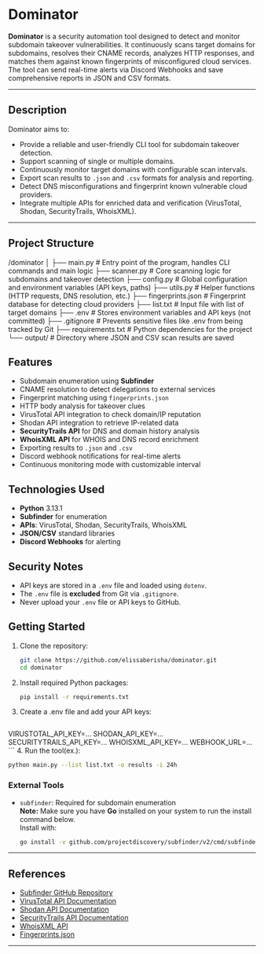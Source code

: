 # Dominator

**Dominator** is a security automation tool designed to detect and monitor subdomain takeover vulnerabilities. It continuously scans target domains for subdomains, resolves their CNAME records, analyzes HTTP responses, and matches them against known fingerprints of misconfigured cloud services. The tool can send real-time alerts via Discord Webhooks and save comprehensive reports in JSON and CSV formats.

---

## Description

Dominator aims to:

- Provide a reliable and user-friendly CLI tool for subdomain takeover detection.
- Support scanning of single or multiple domains.
- Continuously monitor target domains with configurable scan intervals.
- Export scan results to `.json` and `.csv` formats for analysis and reporting.
- Detect DNS misconfigurations and fingerprint known vulnerable cloud providers.
- Integrate multiple APIs for enriched data and verification (VirusTotal, Shodan, SecurityTrails, WhoisXML).

---

## Project Structure

/dominator
│
├── main.py               # Entry point of the program, handles CLI commands and main logic
├── scanner.py            # Core scanning logic for subdomains and takeover detection
├── config.py             # Global configuration and environment variables (API keys, paths)
├── utils.py              # Helper functions (HTTP requests, DNS resolution, etc.)
├── fingerprints.json     # Fingerprint database for detecting cloud providers
├── list.txt              # Input file with list of target domains
├── .env                  # Stores environment variables and API keys (not committed)
├── .gitignore            # Prevents sensitive files like .env from being tracked by Git
├── requirements.txt      # Python dependencies for the project
└── output/               # Directory where JSON and CSV scan results are saved


## Features

-  Subdomain enumeration using **Subfinder**
-  CNAME resolution to detect delegations to external services
-  Fingerprint matching using `fingerprints.json`
-  HTTP body analysis for takeover clues
-  VirusTotal API integration to check domain/IP reputation
-  Shodan API integration to retrieve IP-related data
-  **SecurityTrails API** for DNS and domain history analysis
-  **WhoisXML API** for WHOIS and DNS record enrichment
-  Exporting results to `.json` and `.csv`
-  Discord webhook notifications for real-time alerts
-  Continuous monitoring mode with customizable interval

## Technologies Used

- **Python** 3.13.1
- **Subfinder** for enumeration
- **APIs**: VirusTotal, Shodan, SecurityTrails, WhoisXML
- **JSON/CSV** standard libraries
- **Discord Webhooks** for alerting

## Security Notes

- API keys are stored in a `.env` file and loaded using `dotenv`.
- The `.env` file is **excluded** from Git via `.gitignore`.
- Never upload your `.env` file or API keys to GitHub.

## Getting Started

1. Clone the repository:
   ```bash
   git clone https://github.com/elissaberisha/dominator.git
   cd dominator
   ```
2. Install required Python packages: 
   ```bash
   pip install -r requirements.txt
   ```
3. Create a .env file and add your API keys:
    ```
VIRUSTOTAL_API_KEY=...
SHODAN_API_KEY=...
SECURITYTRAILS_API_KEY=...
WHOISXML_API_KEY=...
WEBHOOK_URL=...
    ```
4. Run the tool(ex.):
   ```bash
   python main.py --list list.txt -o results -i 24h
   ```
### External Tools

- `subfinder`: Required for subdomain enumeration  
  **Note:** Make sure you have **Go** installed on your system to run the install command below.  
  Install with:
  ```bash
  go install -v github.com/projectdiscovery/subfinder/v2/cmd/subfinder@latest
  ```
---

## References

- [Subfinder GitHub Repository](https://github.com/projectdiscovery/subfinder)
- [VirusTotal API Documentation](https://developers.virustotal.com/reference)
- [Shodan API Documentation](https://developer.shodan.io/)
- [SecurityTrails API Documentation](https://securitytrails.com/corp/api)
- [WhoisXML API](https://whoisxmlapi.com/)
- [Fingerprints.json](https://github.com/haccer/subjack/blob/master/fingerprints.json)

---